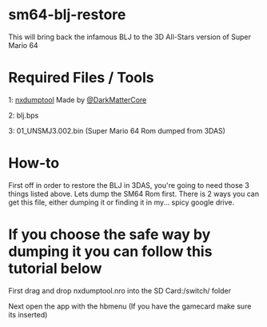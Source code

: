 # sm64-blj-restore
This will bring back the infamous BLJ to the 3D All-Stars version of Super Mario 64

Required Files / Tools
=====
1: [nxdumptool](https://github.com/DarkMatterCore/nxdumptool/releases) Made by [@DarkMatterCore](https://github.com/DarkMatterCore)

2: blj.bps

3: 01_UNSMJ3.002.bin (Super Mario 64 Rom dumped from 3DAS)

How-to
=====
First off in order to restore the BLJ in 3DAS, you're going to need those 3 things listed above.
Lets dump the SM64 Rom first. There is 2 ways you can get this file, either dumping it or finding it in my... spicy google drive.

If you choose the safe way by dumping it you can follow this tutorial below
=====
First drag and drop nxdumptool.nro into the SD Card:/switch/ folder

Next open the app with the hbmenu (If you have the gamecard make sure its inserted)

